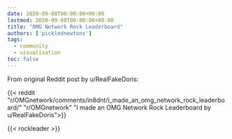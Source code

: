 ```yaml
---
date: 2020-09-08T00:00:00+00:00
lastmod: 2020-09-08T00:00:00+00:00
title: "OMG Network Rock Leaderboard"
authors: ['picklednewtons']
tags:
  - community
  - visualisation
toc: false
---
```


From original Reddit post by u/RealFakeDoris:

{{< reddit "r/OMGnetwork/comments/in8dnt/i_made_an_omg_network_rock_leaderboard/" "r/OMGnetwork" "I made an OMG Network Rock Leaderboard by u/RealFakeDoris">}}

{{< rockleader >}}
